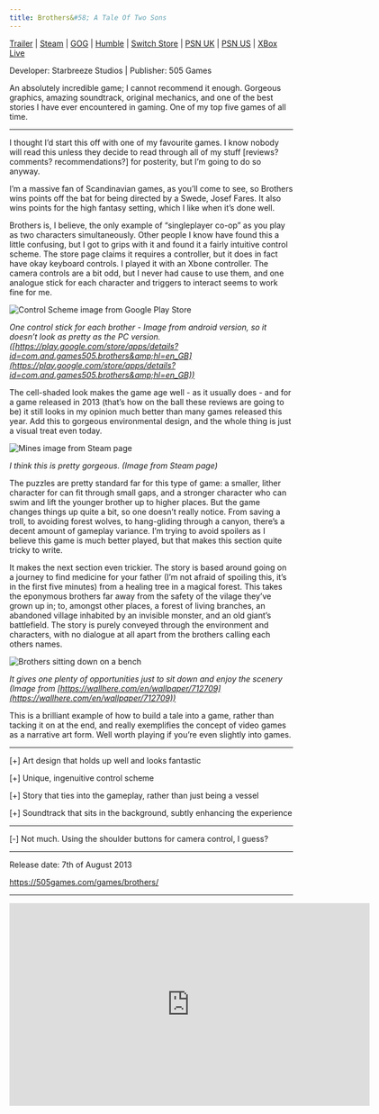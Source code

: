 ```yaml
---
title: Brothers&#58; A Tale Of Two Sons
---
```


[Trailer](https://youtu.be/liftFqr4mbc)  \|  [Steam](https://store.steampowered.com/app/225080/Brothers__A_Tale_of_Two_Sons/)  \|  [GOG](https://www.gog.com/game/brothers_a_tale_of_two_sons)  \| [Humble](https://www.humblebundle.com/store/brothers-a-tale-of-two-sons) \|  [Switch Store](https://www.nintendo.com/games/detail/brothers-a-tale-of-two-sons-switch/)  \|  [PSN UK](https://store.playstation.com/en-gb/product/EP4040-CUSA02305_00-BROTHERSLICENSE4)  \|  [PSN US](https://store.playstation.com/en-us/product/UP4040-NPUB30989_00-BROTHERSLICENSE0)  \|  [XBox Live](https://www.microsoft.com/en-gb/p/brothers-a-tale-of-two-sons/c4q29cmj31nx?activetab=pivot:overviewtab)

Developer: Starbreeze Studios  \|  Publisher: 505 Games

An absolutely incredible game; I cannot recommend it enough. Gorgeous graphics, amazing soundtrack, original mechanics, and one of the best stories I have ever encountered in gaming. One of my top five games of all time.

<!--more-->

* * *

I thought I’d start this off with one of my favourite games. I know nobody will read this unless they decide to read through all of my stuff [reviews? comments? recommendations?] for posterity, but I’m going to do so anyway.

I’m a massive fan of Scandinavian games, as you’ll come to see, so Brothers wins points off the bat for being directed by a Swede, Josef Fares. It also wins points for the high fantasy setting, which I like when it’s done well.

Brothers is, I believe, the only example of “singleplayer co-op” as you play as two characters simultaneously. Other people I know have found this a little confusing, but I got to grips with it and found it a fairly intuitive control scheme. The store page claims it requires a controller, but it does in fact have okay keyboard controls. I played it with an Xbone controller. The camera controls are a bit odd, but I never had cause to use them, and one analogue stick for each character and triggers to interact seems to work fine for me.

![Control Scheme image from Google Play Store](https://66.media.tumblr.com/dcbb9ada94d2e6b657cf7228aa7f9272/dec4d47fd261ace9-8a/s540x810/d4d8cd195da3cb909e980c09f4458458d3701a28.png "One control stick for each brother - Image from android version, so it doesn")

_One control stick for each brother - Image from android version, so it doesn’t look as pretty as the PC version. ([https://play.google.com/store/apps/details?id=com.and.games505.brothers&amp;hl=en_GB](https://play.google.com/store/apps/details?id=com.and.games505.brothers&amp;hl=en_GB))_

The cell-shaded look makes the game age well - as it usually does - and for a game released in 2013 (that’s how on the ball these reviews are going to be) it still looks in my opinion much better than many games released this year. Add this to gorgeous environmental design, and the whole thing is just a visual treat even today.

![Mines image from Steam page](https://66.media.tumblr.com/a3bdae76f376c1270fba224d37ae0935/dec4d47fd261ace9-ca/s540x810/7be5575ffe478444c31a47a7c682e831555a4b34.png "I think this is pretty gorgeous. (Image from Steam page)")

_I think this is pretty gorgeous. (Image from Steam page)_

The puzzles are pretty standard far for this type of game: a smaller, lither character for can fit through small gaps, and a stronger character who can swim and lift the younger brother up to higher places. But the game changes things up quite a bit, so one doesn’t really notice. From saving a troll, to avoiding forest wolves, to hang-gliding through a canyon, there’s a decent amount of gameplay variance. I’m trying to avoid spoilers as I believe this game is much better played, but that makes this section quite tricky to write.

It makes the next section even trickier. The story is based around going on a journey to find medicine for your father (I’m not afraid of spoiling this, it’s in the first five minutes) from a healing tree in a magical forest. This takes the eponymous brothers far away from the safety of the vilage they’ve grown up in; to, amongst other places, a forest of living branches, an abandoned village inhabited by an invisible monster, and an old giant’s battlefield. The story is purely conveyed through the environment and characters, with no dialogue at all apart from the brothers calling each others names.

![Brothers sitting down on a bench](https://66.media.tumblr.com/7ad5c38b11a2bf584d08f70866b80f56/dec4d47fd261ace9-af/s540x810/b72ef2192feda09a7d09d8b0baf78aa9010ebad5.png "It gives one plenty of opportunities just to sit down and enjoy the scenery (Image from https://wallhere.com/en/wallpaper/712709)")

_It gives one plenty of opportunities just to sit down and enjoy the scenery (Image from [https://wallhere.com/en/wallpaper/712709](https://wallhere.com/en/wallpaper/712709))_

This is a brilliant example of how to build a tale into a game, rather than tacking it on at the end, and really exemplifies the concept of video games as a narrative art form. Well worth playing if you’re even slightly into games.

* * *

[+] Art design that holds up well and looks fantastic

[+] Unique, ingenuitive control scheme

[+] Story that ties into the gameplay, rather than just being a vessel

[+] Soundtrack that sits in the background, subtly enhancing the experience

* * *

[-] Not much. Using the shoulder buttons for camera control, I guess?

* * *

Release date: 7th of August 2013

https://505games.com/games/brothers/

* * *
<iframe width="640" height="360" src="https://www.youtube.com/embed/liftFqr4mbc" frameborder="0" allowfullscreen="allowfullscreen"></iframe>